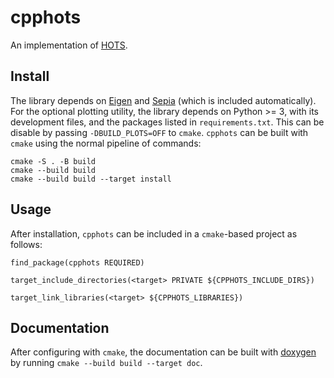 # cpphots

An implementation of [HOTS](https://www.neuromorphic-vision.com/public/publications/57/publication.pdf).

## Install

The library depends on [Eigen](http://eigen.tuxfamily.org) and [Sepia](https://github.com/neuromorphic-paris/sepia) (which is included automatically).
For the optional plotting utility, the library depends on Python >= 3, with its development files, and the packages listed in `requirements.txt`. This can be disable by passing `-DBUILD_PLOTS=OFF` to `cmake`.
`cpphots` can be built with `cmake` using the normal pipeline of commands:

```
cmake -S . -B build
cmake --build build
cmake --build build --target install
```

## Usage

After installation, `cpphots` can be included in a `cmake`-based project as follows:

```
find_package(cpphots REQUIRED)

target_include_directories(<target> PRIVATE ${CPPHOTS_INCLUDE_DIRS})

target_link_libraries(<target> ${CPPHOTS_LIBRARIES})
```

## Documentation

After configuring with `cmake`, the documentation can be built with [doxygen](https://www.doxygen.nl) by running `cmake --build build --target doc`.
